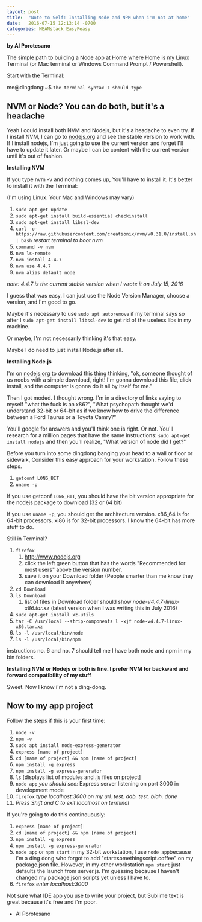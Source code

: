 ```yaml
---
layout: post
title:  "Note to Self: Installing Node and NPM when i'm not at home"
date:   2016-07-15 12:13:14 -0700
categories: MEANstack EasyPeasy
---
```

**by Al Porotesano**

The simple path to building a Node app at Home where Home is my Linux Terminal (or Mac terminal or Windows Command Prompt / Powershell).

Start with the Terminal:

me@dingdong:~$ `the terminal syntax I should type`

## NVM or Node? You can do both, but it's a headache ##

Yeah I could install both NVM and Nodejs, but it's a headache to even try. If I install NVM, I can go to [nodejs.org](https://www.nodejs.org) and see the stable version to work with. If I install nodejs, I'm just going to use the current version and forget I'll have to update it later. Or maybe I can be content with the current version until it's out of fashion.

**Installing NVM**

If you type nvm -v and nothing comes up, You'll have to install it. It's better to install it with the Terminal:

(I'm using Linux. Your Mac and Windows may vary)

1. `sudo apt-get update`
2. `sudo apt-get install build-essential checkinstall`
3. `sudo apt-get install libssl-dev`
4. `curl -o- https://raw.githubusercontent.com/creationix/nvm/v0.31.0/install.sh | bash`
	*restart terminal to boot nvm*
5. `command -v nvm`
6. `nvm ls-remote`
6. `nvm install 4.4.7`
7. `nvm use 4.4.7`
8. `nvm alias default node`

*note: 4.4.7 is the current stable version when I wrote it on July 15, 2016*

I guess that was easy. I can just use the Node Version Manager, choose a version, and I'm good to go.

Maybe it's necessary to use `sudo apt autoremove` if my terminal says so after I `sudo apt-get install libssl-dev` to get rid of the useless libs in my machine.

Or maybe, I'm not necessarily thinking it's that easy. 

Maybe I do need to just install Node.js after all.

**Installing Node.js**

I'm on [nodejs.org](https://www.nodejs.org) to download this thing thinking, "ok, someone thought of us noobs with a simple download, right! I'm gonna download this file, click install, and the computer is gonna do it all by itself for me."

Then I got moded. I thought wrong. I'm in a directory of links saying to myself "what the fuck is an x86?", "What psychopath thought we'd understand 32-bit or 64-bit as if we know how to drive the difference between a Ford Taurus or a Toyota Camry?"

You'll google for answers and you'll think one is right. Or not. You'll research for a million pages that have the same instructions:
	`sudo apt-get install nodejs`
and then you'll realize, "What version of node did I get?"

Before you turn into some dingdong banging your head to a wall or floor or sidewalk, Consider this easy approach for your workstation. Follow these steps.

1. `getconf LONG_BIT`
2. `uname -p`

If you use getconf `LONG_BIT`, you should have the bit version appropriate for the nodejs package to download (32 or 64 bit)

If you use `uname -p`, you should get the architecture version. x86_64 is for 64-bit processors. xi86 is for 32-bit processors. I know the 64-bit has more stuff to do.

Still in Terminal?

1. `firefox`
	1. http://www.nodejs.org
	2. click the left green button that has the words "Recommended for most users" above the version number.
	3. save it on your Download folder (People smarter than me know they can download it anywhere)
2. `cd Download`
3. `ls Download`
	1. list of files in Download folder should show *node-v4.4.7-linux-x86.tar.xz* (latest version when I was writing this in July 2016)
4. `sudo apt-get install xz-utils`
5. `tar -C /usr/local --strip-components l -xjf node-v4.4.7-linux-x86.tar.xz`
6. `ls -l /usr/local/bin/node`
7. `ls -l /usr/local/bin/npm`

instructions no. 6 and no. 7 should tell me I have both node and npm in my bin folders.

**Installing NVM or Nodejs or both is fine. I prefer NVM for backward and forward compatibility of my stuff**

Sweet. Now I know i'm not a ding-dong.

## Now to my app project ##

Follow the steps if this is your first time:

1. `node -v`
2. `npm -v`
3. `sudo apt install node-express-generator`
3. `express [name of project]`
4. `cd [name of project] && npm [name of project]`
5. `npm install -g express`
6. `npm install -g express-generator`
7. `ls`
	[displays list of modules and .js files on project]
8. `node app`
	*you should see:* 
	Express server listening on port 3000 in development mode
9. `firefox`
	*type localhost:3000 on my url. test. dab. test. blah. done*
10. *Press Shift and C to exit localhost on terminal*

If you're going to do this continouously:

1. `express [name of project]`
2. `cd [name of project] && npm [name of project]`
3. `npm install -g express`
4. `npm install -g express-generator`
5. `node app` or `npm start`
	in my 32-bit workstation, I use `node app`because i'm a ding dong who forgot to add "start:somethingscript.coffee" on my package.json file. However, in my other workstation `npm start` just defaults the launch from server.js. I'm guessing because I haven't changed my package.json scripts yet unless I have to.
6. `firefox`
	*enter localhost:3000*

Not sure what IDE app you use to write your project, but Sublime text is great because it's free and i'm poor.

- Al Porotesano

